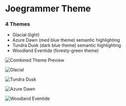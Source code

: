 # Joegrammer Theme

### 4 Themes

- Glacial (light)
- Azure Dawn (med blue theme) semantic highlighting
- Tundra Dusk (dark blue theme) semantic highlighting 
- Woodland Eventide (foresty-green theme)

![Combined Theme Preview](https://github.com/exastone/joegrammer-theme/blob/main/screenshots/combined.png?raw=true)

![Glacial](https://github.com/exastone/joegrammer-theme/blob/main/screenshots/theme-glacial.jpg?raw=true)

![Tundra Dusk](https://github.com/exastone/joegrammer-theme/blob/main/screenshots/theme-dusk.jpg?raw=true)

![Azure Dawn](https://github.com/exastone/joegrammer-theme/blob/main/screenshots/theme-dawn.jpg?raw=true)


![Woodland Eventide](https://github.com/exastone/joegrammer-theme/blob/main/screenshots/theme-woodland.jpg?raw=true)
